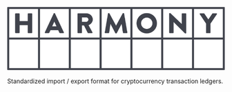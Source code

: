 <img src="harmony-logo.png" width="600" alt="Harmony">

Standardized import / export format for cryptocurrency transaction ledgers.
